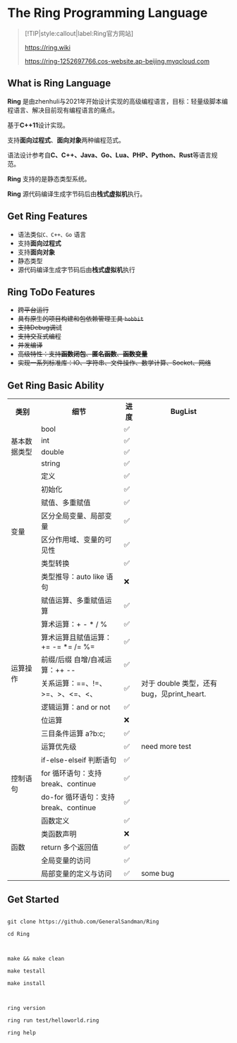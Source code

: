 # The **Ring** Programming Language


> [!TIP|style:callout|label:Ring官方网站]
> 
> https://ring.wiki
> 
> https://ring-1252697766.cos-website.ap-beijing.myqcloud.com



## What is Ring Language

**Ring** 是由zhenhuli与2021年开始设计实现的高级编程语言，目标：轻量级脚本编程语言、解决目前现有编程语言的痛点。

基于**C++11**设计实现。

支持**面向过程式**、**面向对象**两种编程范式。

语法设计参考自**C、C++、Java、Go、Lua、PHP、Python、Rust**等语言规范。

**Ring** 支持的是静态类型系统。

**Ring** 源代码编译生成字节码后由**栈式虚拟机**执行。



## Get Ring Features

- 语法类似```C、C++、Go``` 语言
- 支持**面向过程式**
- 支持**面向对象**
- 静态类型
- 源代码编译生成字节码后由**栈式虚拟机**执行

## Ring ToDo Features

- ~~跨平台运行~~
- ~~具有原生的项目构建和包依赖管理工具 ```hobbit```~~
- ~~支持Debug调试~~
- ~~支持交互式编程~~
- ~~并发编译~~
- ~~高级特性：支持**函数闭包**、**匿名函数**、**函数变量**~~
- ~~实现一系列标准库：IO、字符串、文件操作、数学计算、Socket、网络~~


## Get Ring Basic Ability

<table>
<tr>
  <th>类别</th>
  <th>细节</th>
  <th>进度</th>
  <th>BugList</th>
</tr>

<tr>
  <td rowspan="4">基本数据类型</td>
  <td>bool</td>
  <td>✅</td>
  <td></td>
</tr>
<tr>
  <td>int</td>
  <td>✅</td>
  <td></td>
</tr>
<tr>
  <td>double</td>
  <td>✅</td>
  <td></td>
</tr>
<tr>
  <td>string</td>
  <td>✅</td>
  <td></td>
</tr>


<tr>
  <td rowspan="7">变量</td>
  <td>定义</td>
  <td>✅</td>
  <td></td>
</tr>
<tr>
  <td>初始化</td>
  <td>✅</td>
  <td></td>
</tr>
<tr>
  <td>赋值、多重赋值</td>
  <td>✅</td>
  <td></td>
</tr>
<tr>
  <td>区分全局变量、局部变量</td>
  <td>✅</td>
  <td></td>
</tr>
<tr>
  <td>区分作用域、变量的可见性</td>
  <td>✅</td>
  <td></td>
</tr>
<tr>
  <td>类型转换</td>
  <td>✅</td>
  <td></td>
</tr>
<tr>
  <td>类型推导：auto like 语句</td>
  <td>❌</td>
  <td></td>
</tr>


<tr>
  <td rowspan="9">运算操作</td>
  <td>赋值运算、多重赋值运算</td>
  <td>✅</td>
  <td></td>
</tr>
<tr>
  <td>算术运算：+ - * / %</td>
  <td>✅</td>
  <td></td>
</tr>
<tr>
  <td>算术运算且赋值运算：+= -= *= /= %= </td>
  <td>✅</td>
  <td></td>
</tr>
<tr>
  <td>前缀/后缀 自增/自减运算：++ --</td>
  <td>✅</td>
  <td></td>
</tr>
<tr>
  <td>关系运算：==、!=、>=、>、<=、<、</td>
  <td>✅</td>
  <td>对于 double 类型，还有bug，见print_heart.</td>
</tr>
<tr>
  <td>逻辑运算：and or not</td>
  <td>✅</td>
  <td></td>
</tr>
<tr>
  <td>位运算</td>
  <td>❌</td>
  <td></td>
</tr>
<tr>
  <td>三目条件运算 a?b:c; </td>
  <td>✅</td>
  <td></td>
</tr>
<tr>
  <td>运算优先级 </td>
  <td>✅</td>
  <td>need more test</td>
</tr>



<tr>
  <td rowspan="3">控制语句</td>
  <td>if-else-elseif 判断语句</td>
  <td>✅</td>
  <td></td>
</tr>
<tr>
  <td>for 循环语句：支持 break、continue</td>
  <td>✅</td>
  <td></td>
</tr>
<tr>
  <td>do-for 循环语句：支持 break、continue</td>
  <td>✅</td>
  <td></td>
</tr>


<tr>
  <td rowspan="5">函数</td>
  <td>函数定义</td>
  <td>✅</td>
  <td></td>
</tr>
<tr>
  <td>类函数声明</td>
  <td>❌</td>
  <td></td>
</tr>
<tr>
  <td>return 多个返回值</td>
  <td>✅</td>
  <td></td>
</tr>
<tr>
  <td>全局变量的访问</td>
  <td>✅</td>
  <td></td>
</tr>
<tr>
  <td>局部变量的定义与访问</td>
  <td>✅</td>
  <td>some bug</td>
</tr>


</table>






## Get Started


```shell

git clone https://github.com/GeneralSandman/Ring

cd Ring



make && make clean

make testall

make install



ring version

ring run test/helloworld.ring

ring help

```







